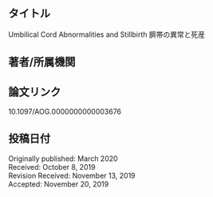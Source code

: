 ## タイトル
Umbilical Cord Abnormalities and Stillbirth
臍帯の異常と死産

## 著者/所属機関

## 論文リンク
10.1097/AOG.0000000000003676

## 投稿日付
Originally published: March 2020  
Received: October 8, 2019  
Revision Received: November 13, 2019  
Accepted: November 20, 2019

